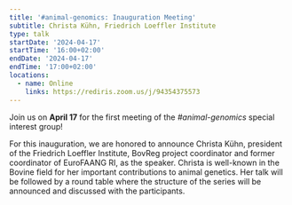 ```yaml
---
title: '#animal-genomics: Inauguration Meeting'
subtitle: Christa Kühn, Friedrich Loeffler Institute
type: talk
startDate: '2024-04-17'
startTime: '16:00+02:00'
endDate: '2024-04-17'
endTime: '17:00+02:00'
locations:
  - name: Online
    links: https://rediris.zoom.us/j/94354375573
---
```


Join us on **April 17** for the first meeting of the _#animal-genomics_ special interest group!

For this inauguration, we are honored to announce Christa Kühn, president of the Friedrich Loeffler Institute, BovReg project coordinator and former coordinator of EuroFAANG RI, as the speaker. Christa is well-known in the Bovine field for her important contributions to animal genetics. Her talk will be followed by a round table where the structure of the series will be announced and discussed with the participants.
